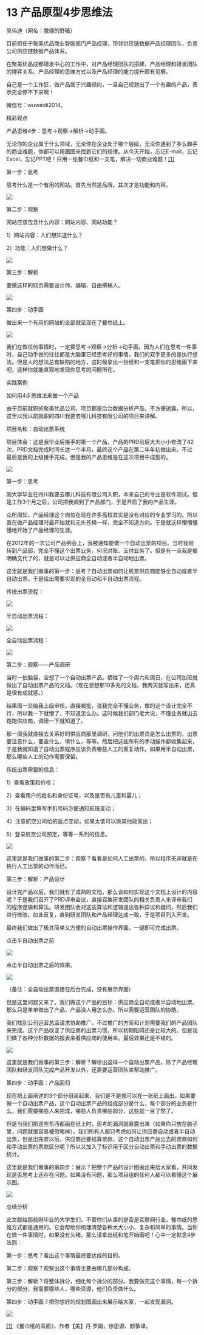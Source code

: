 # 13 产品原型4步思维法

吴伟迪（网名：脱缰的野猪）

目前担任于聚美优品商业智能部门产品经理，带领供应链数据产品经理团队，负责公司供应链数据产品体系。

在聚美优品成都研发中心的工作中，对产品经理团队的搭建、产品经理和研发团队的博弈关系、产品经理的思维方式以及产品经理的能力提升颇有见解。

自己是一个工作狂，做产品属于兴趣倾向，一旦自己规划出了一个有趣的产品，表示完全停不下来啊！

微信号：wuweidi2014。

精彩观点

产品思维4步：思考→观察→解析→动手画。

无论你的企业属于什么领域，无论你在企业处于哪个层级，无论你遇到了多么棘手的商业难题，你都可以用画图来找到它们的规律。从今天开始，忘记E-mail，忘记Excel，忘记PPT吧！只用一张餐巾纸和一支笔，解决一切商业难题！[[1]](part0487.xhtml#ch1_back)

第一步：思考

思考什么是一个有用的网站。首先当然是品牌，其次才是功能和内容。

![](images/image01742_jpeg)

第二步：观察

网站应该包含什么内容：网站内容、网站功能？

1）网站内容：人们想知道什么？

2）功能：人们想做什么？

![](images/image01743_jpeg)

第三步：解析

要做这样的网页需要设计师、编辑、自由撰稿人。

![](images/image01744_jpeg)

第四步：动手画

做出来一个有用的网站的全部就呈现在了餐巾纸上。

![](images/image01745_jpeg)

我们在做任何事情时，一定要思考→观察→分析→动手画。因为人们在思考一件事时，自己动手做的往往都是大脑里已经思考好的事情，我们的双手更多的是执行想法。但是人的想法总有缺陷的地方，这时候拿出一张纸和一支笔把你的思维画下来吧，这样你就能直观地发现你思考的问题所在。

实践案例

如何用4步思维法来做一个产品

由于目前就职的聚美优品公司，项目都是后台数据分析产品，不方便透露。所以，这里以我以前就职的四川我要去哪儿科技有限公司的项目来讲解。

项目名称：自动出票系统

项目体会：这是我毕业后接手的第一个产品，产品的PRD前后大大小小修改了42次，PRD文档完成时间长达一个半月，最终这个产品在第二年年初做出来。不过最后是我的上级接手完成。但是我的产品思维是在这次项目中成型的。

![](images/image01746_jpeg)

第一步：思考

刚大学毕业在四川我要去哪儿科技有限公司入职，本来自己的专业是软件测试。但是工作3个月之后，公司把我调到了产品部门，于是开启了我的产品生涯。

众所周知，产品经理这个岗位在现在许多高校其实是没有对应的专业学习的。所以我在做产品经理时最开始就和无头苍蝇一样，完全不知道方向。于是就这样懵懵懂懂地开始了产品经理的生涯。

在2012年的一次公司产品例会上，我被通知要做一个自动出票的项目。当时我刚转到产品部，完全不懂这个出票业务，何况对账、支付业务了。但是有一点我是被明确交代了的，就是可以让供应商全自动或者半自动地出票。

这里就是我们做事的第一步：思考？自动出票如何让机票供应商能够全自动或者半自动出票。于是绘出需要实现的全自动和半自动出票流程。

传统出票流程：

![](images/image01747_jpeg)

半自动出票流程：

![](images/image01748_jpeg)

全自动出票流程：

![](images/image01749_jpeg)

第二步：观察——产品调研

当时一拍脑袋，空想了一个自动出票产品。牺牲了一个周六和周日，在公司加班就做出了自动出票产品的文档。（现在想想那10多兆的文档，我两天就写出来，还真是很有成就感。）

结果周一交给我上级审核，直接被批，说我完全不懂业务，做的这个设计完全不行，所以我一下就懵了，不知道怎么办。这时候我们部门老大说，不懂业务就出去跑跑供应商，调研一下就知道了。

那一周我就直接去关系好的供应商那里调研，问他们的出票员是怎么出票的，出票要注意什么，要查什么、填什么，等等。然后把这些所有的手动操作都收集起来，于是我就知道了自动出票程序应该负责哪些人工的重复动作。如果用半自动出票，那么哪些人工的动作需要保留。

传统出票需要的信息：

1）查看政策和价格；

2）查看用户的姓名和身份证号，以及是否有儿童和婴儿；

3）在编码里填写手机号码方便通知航班变动；

4）注意航空公司给的返点变动，如果太低可以换其他政策出；

5）登录航空公司预定，等等一系列的信息。

![](images/image01750_jpeg)

这里就是我们做事的第二步：观察？看看是如何人工出票的。所以程序无非就是在执行人工出票的动作而已。

第三步：解析：产品设计

设计完产品以后，我们就有了成熟的文档，那么该如何实现这个文档上设计的内容呢？于是我们召开了PRD评审会议，直接召集研发团队的相关负责人来评审我们的程序逻辑和算法。研发团队会对这些算法和逻辑提出各种异议和疑问，然后我们进行修改。如此反复，直到研发团队和产品经理达成一致，于是项目列入开发。

最终我们做出了极其简单又方便的自动出票操作界面，一键即可完成出票。

点击半自动出票之前

![](images/image01751_jpeg)

点击半自动出票之后的效果。

![](images/image01752_jpeg)

（备注：全自动出票直接在后台完成，没有展示界面）

但是这里问题又来了。我们做这个产品的目标：供应商全自动或者半自动地出票。那么只是单单做出了产品，产品没人用怎么办。所以需要运营团队的协助。

我们找到公司运营总监请求协助推广，不过推广的方案和计划需要我们的产品团队来完成。这个产品改变了供应商的出票习惯，所以初期阻碍还是比较大的。但是我们做了各种分析数据的报表来看供应商的使用率。最后效果还是不错的。

![](images/image01753_jpeg)

这里就是我们做事的第三步：解析？解析出这样一个自动出票产品，除了产品经理团队和研发团队完成产品开发以外，还需要运营团队来帮助推广。

第四步：动手画：产品回归

现在把上面阐述的3个部分组装起来，我们是不是就可以在一张纸上画出。如果要做一个自动出票产品，这个自动出票产品的组成部分是什么，每个部分的业务是什么，我们需要哪些人来完成，哪些人负责哪些部分，这些就一目了然了。

但是当我们把这些东西都画在纸上时，思考的漏洞就暴露出来（如果你只放在脑子里，问题就很容易被忽略掉）。我们所有人都只考虑如何让供应商自动或者半自动出票，但是出完票以后，供应商还要结算票款，这个自动出票产品出去的票款如何和手动出票的票款区分呢？所以又加入了标识用于区分自动出票和手动出票的数据统计。

这里就是我们做事的第四步：展示？把整个产品的设计图画出来给大家看，共同发现是否思考上还存在问题。如果没有问题，那么项目组的任何人都可以看懂这个展示图。

![](images/image01754_jpeg)

总结分析

此文献给那些刚毕业的大学生们，不管你们从事的是否是互联网行业，餐巾纸的思维方式都是通用的。它会帮助你梳理清楚各种大大小小、复杂和简单的事情。当你在做一件事情时，如果没有头绪，那么请拿出纸和笔开始画吧！心中一定默念4步法则：

第一步：思考？看出这个事情最终要达成的目的。

第二步：观察？观察出这个事情主要由哪几部分构成。

第三步：解析？将整体拆分，细化每个拆分的部分。我要做完这个事情，每一个拆分的部分，我需要哪些人，哪些资源，他们负责做什么。

第四步：动手画？把你想好的规划图画出来展示给大家，一起发现漏洞。

![](images/image01755_jpeg)

[[1]](part0487.xhtml#ch1) 《餐巾纸的背面》，作者【美】丹·罗姆，徐思源、颜筝译。
